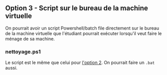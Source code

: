 ## Option 3 - Script sur le bureau de la machine virtuelle

On pourrait avoir un script Powershell/batch file directement sur le bureau de la machine virtuelle que l'étudiant pourrait exécuter lorsqu'il veut faire le ménage de sa machine.

### nettoyage.ps1

Le script est le même que celui pour [l'option 2](https://github.com/takrachi/vmware-scriptwin7/tree/master/option-2-GPO-Powershell). On pourrait faire un `.bat` aussi.

